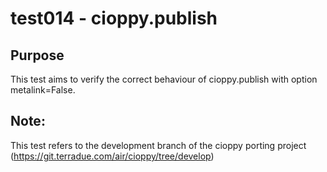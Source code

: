 # test014 - cioppy.publish

## Purpose

This test aims to verify the correct behaviour of cioppy.publish with option metalink=False.

## Note:

This test refers to the development branch of the cioppy porting project (https://git.terradue.com/air/cioppy/tree/develop)
